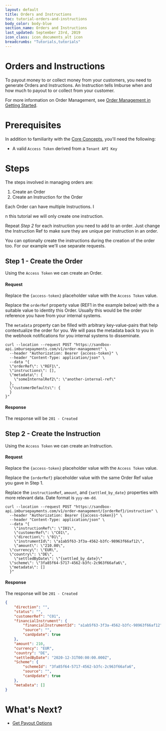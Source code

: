 ```yaml
---
layout: default
title: Orders and Instructions
toc: tutorial-orders-and-instructions
body_color: body-blue
section_name: Orders and Instructions
last_updated: September 23rd, 2019
icon_class: icon_documents_alt icon
breadcrumbs: "Tutorials,tutorials"
---
```

# Orders and Instructions
To payout money to or collect money from your customers, you need to generate Orders and Instructions. An Instruction tells Imburse when and how much to payout to or collect from your customer.

For more information on Order Management, see [Order Management in Getting Started](/pages/getting-started/order-management).

# Prerequisites
In addition to familiarity with the [Core Concepts](/pages/guides/core-concepts), you'll need the following:
- A valid `Access Token` derived from a `Tenant API Key`

# Steps
The steps involved in managing orders are:

1. Create an Order
2. Create an Instruction for the Order

Each Order can have multiple Instructions. I

n this tutorial we will only create one instruction. 

Repeat *Step 2* for each instruction you need to add to an order. Just change the Instruction Ref to make sure they are unique per instruction in an order. 

You can optionally create the instructions during the creation of the order too. For our example we'll use separate requests.


## Step 1 - Create the Order
Using the `Access Token` we can create an Order.

#### Request
Replace the `{access-token}` placeholder value with the `Access Token` value.

Replace the `orderRef` property value (REF1 in the example below) with the a suitable value to identity this Order. Usually this would be the order reference you have from your internal systems.

The `metadata` property can be filled with arbitrary key-value-pairs that help contextualize the order for you. We will pass the metadata back to you in the webhook notifications for you internal systems to disseminate.


```curl
curl --location --request POST "https://sandbox-api.imbursepayments.com/v1/order-management" \
  --header "Authorization: Bearer {access-token}" \
  --header "Content-Type: application/json" \
  --data "{
  \"orderRef\": \"REF1\",
  \"instructions\": [],
  \"metadata\": {
    \"someInternalRef2\": \"another-internal-ref\"
  },
  \"customerDefaults\": {
  }
}"
```

#### Response
The response will be `201 - Created`

## Step 2 - Create the Instruction
Using the `Access Token` we can create an Instruction.

#### Request
Replace the `{access-token}` placeholder value with the `Access Token` value.

Replace the `{orderRef}` placeholder value with the same Order Ref value you gave in Step 1.

Replace the `instructionRef`, `amount`, and `{settled_by_date}` properties with more relevant data. Date format is `yyy-mm-dd`.

```curl
curl --location --request POST "https://sandbox-api.imbursepayments.com/v1/order-management/{orderRef}/instruction" \
  --header "Authorization: Bearer {{access-token}}" \
  --header "Content-Type: application/json" \
  --data "{
	\"instructionRef\": \"I01\",
	\"customerRef\": \"C01\",
	\"direction\": \"01\",
	\"instrumentId\": \"a1ab5f63-3f3a-4562-b3fc-98963f66af12\",
	\"amount\": \"210.00\",
  \"currency\": \"EUR\",
  \"country\": \"DE\",
	\"settledByDate\": \"{settled_by_date}\"
  \"scheme\": \"3fa85f64-5717-4562-b3fc-2c963f66afa6\",
  \"metadata\": []
  }"
```

#### Response
The response will be `201 - Created`

```json
{
    "direction": "",
    "status": "",
    "customerRef": "C01",
    "financialInstrument": {
        "financialInstrumentId": "a1ab5f63-3f3a-4562-b3fc-98963f66af12",
        "source": "",
        "canUpdate": true
    },
    "amount": 210,
    "currency": "EUR",
    "country": "DE",
    "settledByDate": "2020-12-31T00:00:00.000Z",
    "Scheme": {
        "schemeId": "3fa85f64-5717-4562-b3fc-2c963f66afa6",
        "source": "",
        "canUpdate": true
    },
    "metaData": []
}
```

# What's Next?
- [Get Payout Options](/pages/tutorials/get-payout-options)